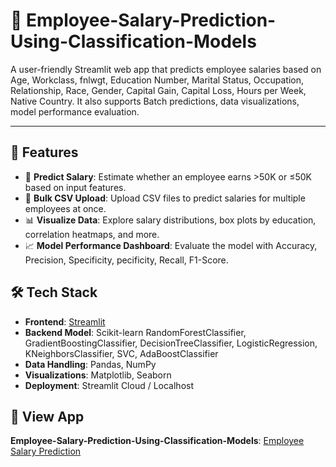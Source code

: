 # 💼 Employee-Salary-Prediction-Using-Classification-Models

A user-friendly Streamlit web app that predicts employee salaries based on Age, Workclass, fnlwgt, Education Number, Marital Status, Occupation, Relationship, Race, Gender, Capital Gain, Capital Loss, Hours per Week, Native Country. It also supports Batch predictions, data visualizations, model performance evaluation.

---

## 🚀 Features

- 🔮 **Predict Salary**: Estimate whether an employee earns >50K or ≤50K based on input features.
- 📁 **Bulk CSV Upload**: Upload CSV files to predict salaries for multiple employees at once.
- 📊 **Visualize Data**: Explore salary distributions, box plots by education, correlation heatmaps, and more.
- 📈 **Model Performance Dashboard**: Evaluate the model with Accuracy, Precision, Specificity, pecificity, Recall, F1-Score.

## 🛠️ Tech Stack

- **Frontend**: [Streamlit](https://streamlit.io/)
- **Backend Model**: Scikit-learn RandomForestClassifier, GradientBoostingClassifier, DecisionTreeClassifier, LogisticRegression, KNeighborsClassifier, SVC, AdaBoostClassifier
- **Data Handling**: Pandas, NumPy
- **Visualizations**: Matplotlib, Seaborn
- **Deployment**: Streamlit Cloud / Localhost

## 🔗 View App
**Employee-Salary-Prediction-Using-Classification-Models**: [Employee Salary Prediction](https://7f069660b290.ngrok-free.app/)
